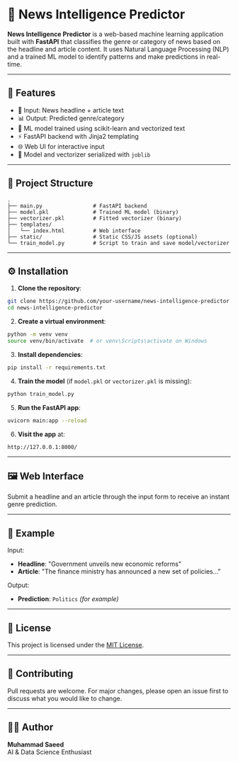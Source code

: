 # 🧠 News Intelligence Predictor

**News Intelligence Predictor** is a web-based machine learning application built with **FastAPI** that classifies the genre or category of news based on the headline and article content. It uses Natural Language Processing (NLP) and a trained ML model to identify patterns and make predictions in real-time.

---

## 🚀 Features

- 📰 Input: News headline + article text
- 📊 Output: Predicted genre/category
- 🤖 ML model trained using scikit-learn and vectorized text
- ⚡ FastAPI backend with Jinja2 templating
- 🌐 Web UI for interactive input
- 🧰 Model and vectorizer serialized with `joblib`

---


## 📁 Project Structure

```
.
├── main.py                # FastAPI backend
├── model.pkl              # Trained ML model (binary)
├── vectorizer.pkl         # Fitted vectorizer (binary)
├── templates/
│   └── index.html         # Web interface
├── static/                # Static CSS/JS assets (optional)
└── train_model.py         # Script to train and save model/vectorizer
```
---

## ⚙️ Installation

1. **Clone the repository**:

```bash
git clone https://github.com/your-username/news-intelligence-predictor.git
cd news-intelligence-predictor
```

2. **Create a virtual environment**:

```bash
python -m venv venv
source venv/bin/activate  # or venv\Scripts\activate on Windows
```

3. **Install dependencies**:

```bash
pip install -r requirements.txt
```

4. **Train the model** (if `model.pkl` or `vectorizer.pkl` is missing):

```bash
python train_model.py
```

5. **Run the FastAPI app**:

```bash
uvicorn main:app --reload
```

6. **Visit the app** at:

```
http://127.0.0.1:8000/
```

---

## 🖼️ Web Interface

Submit a headline and an article through the input form to receive an instant genre prediction.

---

## 🧪 Example

Input:
- **Headline**: "Government unveils new economic reforms"
- **Article**: "The finance ministry has announced a new set of policies..."

Output:
- **Prediction**: `Politics` *(for example)*

---

## 📝 License

This project is licensed under the [MIT License](LICENSE.md).

---

## 🤝 Contributing

Pull requests are welcome. For major changes, please open an issue first to discuss what you would like to change.

---

## 👨‍💻 Author

**Muhammad Saeed**  
AI & Data Science Enthusiast  

